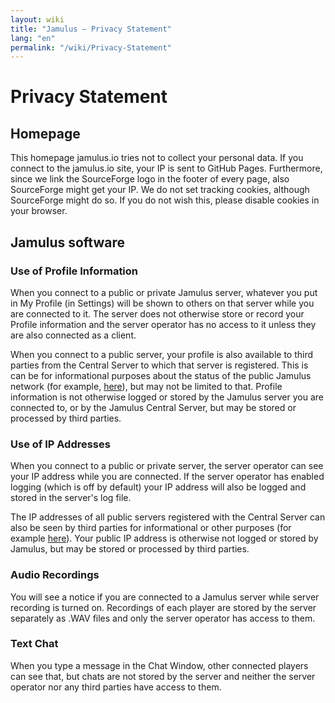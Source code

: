 ```yaml
---
layout: wiki
title: "Jamulus – Privacy Statement"
lang: "en"
permalink: "/wiki/Privacy-Statement"
---
```


# Privacy Statement
## Homepage
This homepage jamulus.io tries not to collect your personal data. If you connect to the jamulus.io site, your IP is sent to GitHub Pages. Furthermore, since we link the SourceForge logo in the footer of every page, also SourceForge might get your IP.
We do not set tracking cookies, although SourceForge might do so. If you do not wish this, please disable cookies in your browser.

## Jamulus software

### Use of Profile Information

When you connect to a public or private Jamulus server, whatever you put in My Profile (in Settings) will be shown to others on that server while you are connected to it. The server does not otherwise store or record your Profile information and the server operator has no access to it unless they are also connected as a client.

When you connect to a public server, your profile is also available to third parties from the Central Server to which that server is registered. This is can be for informational purposes about the status of the public Jamulus network (for example, [here](https://explorer.jamulus.io/)), but may not be limited to that. Profile information is not otherwise logged or stored by the Jamulus server you are connected to, or by the Jamulus Central Server, but may be stored or processed by third parties.

### Use of IP Addresses

When you connect to a public or private server, the server operator can see your IP address while you are connected.  If the server operator has enabled logging (which is off by default) your IP address will also be logged and stored in the server's log file.

The IP addresses of all public servers registered with the Central Server can also be seen by third parties for informational or other purposes (for example [here](https://explorer.jamulus.io/)). Your public IP address is otherwise not logged or stored by Jamulus, but may be stored or processed by third parties.

### Audio Recordings

You will see a notice if you are connected to a Jamulus server while server recording is turned on. Recordings of each player are stored by the server separately as .WAV files and only the server operator has access to them.

### Text Chat

When you type a message in the Chat Window, other connected players can see that, but chats are not stored by the server and neither the server operator nor any third parties have access to them.

